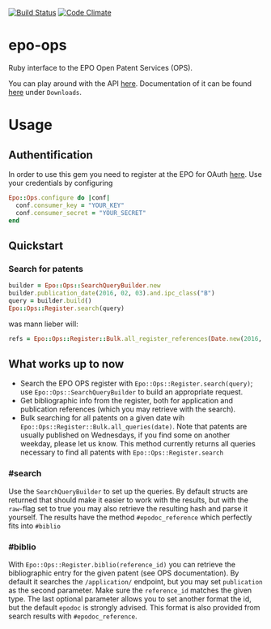 [![Build Status](https://travis-ci.org/FHG-IMW/epo-ops.svg?branch=master)](https://travis-ci.org/FHG-IMW/epo-ops)
[![Code Climate](https://codeclimate.com/github/FHG-IMW/epo-ops/badges/gpa.svg)](https://codeclimate.com/github/FHG-IMW/epo-ops)

# epo-ops
Ruby interface to the EPO Open Patent Services (OPS).

You can play around with the API [here](https://developers.epo.org/).
Documentation of it can be found [here](https://www.epo.org/searching-for-patents/technical/espacenet/ops.html) under `Downloads`.

# Usage

## Authentification
In order to use this gem you need to register at the EPO for OAuth
[here](https://developers.epo.org/user/register).
Use your credentials by configuring
```ruby
Epo::Ops.configure do |conf|
  conf.consumer_key = "YOUR_KEY"
  conf.consumer_secret = "YOUR_SECRET"
end
```

## Quickstart
### Search for patents

```ruby
builder = Epo::Ops::SearchQueryBuilder.new
builder.publication_date(2016, 02, 03).and.ipc_class("B")
query = builder.build()
Epo::Ops::Register.search(query)
```

was mann lieber will:

```ruby
refs = Epo::Ops::Register::Bulk.all_register_references(Date.new(2016, 2, 3))

```


## What works up to now
* Search the EPO OPS register with `Epo::Ops::Register.search(query)`; use `Epo::Ops::SearchQueryBuilder` to build an appropriate request.
* Get bibliographic info from the register, both for application and publication references (which you may retrieve with the search).
* Bulk searching for all patents on a given date wih `Epo::Ops::Register::Bulk.all_queries(date)`. Note that patents are usually published on Wednesdays, if you find some on another weekday, please let us know.
   This method currently returns all queries necessary to find all patents with `Epo::Ops::Register.search`

### #search
Use the `SearchQueryBuilder` to set up the queries. By default structs are returned that should make it easier to work with the results, but with the `raw`-flag set to true you may also retrieve the resulting hash and parse it yourself.
The results have the method `#epodoc_reference` which perfectly fits into `#biblio`

### #biblio
With `Epo::Ops::Register.biblio(reference_id)` you can retrieve the bibliographic entry for the given patent (see OPS documentation). By default it searches the `/application/` endpoint, but you may set `publication` as the second parameter. Make sure the `reference_id` matches the given type. The last optional parameter allows you to set another format the id, but the default `epodoc` is strongly advised. This format is also provided from search results with `#epodoc_reference`.
